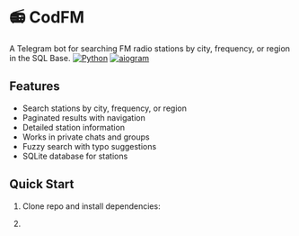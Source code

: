 # 📻 CodFM
A Telegram bot for searching FM radio stations by city, frequency, or region in the SQL Base.
[![Python](https://img.shields.io/badge/Python-3.10%2B-blue)](https://python.org) [![aiogram](https://img.shields.io/badge/aiogram-3.x-blue)](https://docs.aiogram.dev/)

## Features
- Search stations by city, frequency, or region
- Paginated results with navigation
- Detailed station information
- Works in private chats and groups
- Fuzzy search with typo suggestions
- SQLite database for stations

## Quick Start
1. Clone repo and install dependencies:
2. ```bash git clone https://github.com/codifin/CodFM.git cd CodFM pip install -r requirements.txt
